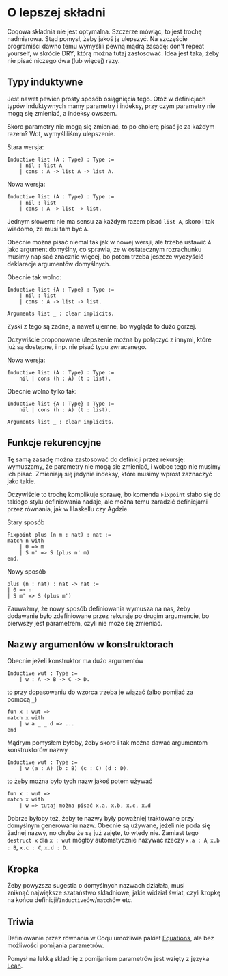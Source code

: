 # O lepszej składni

Coqowa składnia nie jest optymalna. Szczerze mówiąc, to jest trochę nadmiarowa. Stąd pomysł, żeby jakoś ją ulepszyć. Na szczęście programiści dawno temu wymyślili pewną mądrą zasadę: don't repeat yourself, w skrócie DRY, którą można tutaj zastosować. Idea jest taka, żeby nie pisać niczego dwa (lub więcej) razy.

## Typy induktywne

Jest nawet pewien prosty sposób osiągnięcia tego. Otóż w definicjach typów induktywnych mamy parametry i indeksy, przy czym parametry nie mogą się zmieniać, a indeksy owszem.

Skoro parametry nie mogą się zmieniać, to po cholerę pisać je za każdym razem? Wot, wymyśliliśmy ulepszenie.

Stara wersja:
```Coq
Inductive list (A : Type) : Type :=
    | nil : list A
    | cons : A -> list A -> list A.
```

Nowa wersja:
```Coq
Inductive list (A : Type) : Type :=
    | nil : list
    | cons : A -> list -> list.
```

Jednym słowem: nie ma sensu za każdym razem pisać `list A`, skoro i tak wiadomo, że musi tam być `A`.

Obecnie można pisać niemal tak jak w nowej wersji, ale trzeba ustawić `A` jako argument domyślny, co sprawia, że w ostatecznym rozrachunku musimy napisać znacznie więcej, bo potem trzeba jeszcze wyczyścić deklaracje argumentów domyślnych.

Obecnie tak wolno:
```Coq
Inductive list {A : Type} : Type :=
    | nil : list
    | cons : A -> list -> list.

Arguments list _ : clear implicits.
```

Zyski z tego są żadne, a nawet ujemne, bo wygląda to dużo gorzej.

Oczywiście proponowane ulepszenie można by połączyć z innymi, które już są dostępne, i np. nie pisać typu zwracanego.

Nowa wersja:
```Coq
Inductive list (A : Type) : Type :=
    nil | cons (h : A) (t : list).
```

Obecnie wolno tylko tak:
```Coq
Inductive list {A : Type} : Type :=
    nil | cons (h : A) (t : list).

Arguments list _ : clear implicits.
```

## Funkcje rekurencyjne

Tę samą zasadę można zastosować do definicji przez rekursję: wymuszamy, że parametry nie mogą się zmieniać, i wobec tego nie musimy ich pisać. Zmieniają się jedynie indeksy, które musimy wprost zaznaczyć jako takie.

Oczywiście to trochę komplikuje sprawę, bo komenda `Fixpoint` słabo się do takiego stylu definiowania nadaje, ale można temu zaradzić definicjami przez równania, jak w Haskellu czy Agdzie.

Stary sposób
```Coq
Fixpoint plus (n m : nat) : nat :=
match n with
    | 0 => m
    | S n' => S (plus n' m)
end.
```

Nowy sposób
```Coq
plus (n : nat) : nat -> nat :=
| 0 => n
| S m' => S (plus m')
```

Zauważmy, że nowy sposób definiowania wymusza na nas, żeby dodawanie było zdefiniowane przez rekursję po drugim argumencie, bo pierwszy jest parametrem, czyli nie może się zmieniać. 

## Nazwy argumentów w konstruktorach

Obecnie jeżeli konstruktor ma dużo argumentów

```Coq
Inductive wut : Type :=
    | w : A -> B -> C -> D.
```

to przy dopasowaniu do wzorca trzeba je wiązać (albo pomijać za pomocą `_`)

```Coq
fun x : wut =>
match x with
    | w a _ _ d => ...
end
```

Mądrym pomysłem byłoby, żeby skoro i tak można dawać argumentom konstruktorów nazwy

```Coq
Inductive wut : Type :=
    | w (a : A) (b : B) (c : C) (d : D).
```

to żeby można było tych nazw jakoś potem używać

```Coq
fun x : wut =>
match x with
    | w => tutaj można pisać x.a, x.b, x.c, x.d
```

Dobrze byłoby też, żeby te nazwy były poważniej traktowane przy domyślnym generowaniu nazw. Obecnie są używane, jeżeli nie poda się żadnej nazwy, no chyba że są już zajęte, to wtedy nie. Zamiast tego `destruct x` dla `x : wut` mógłby automatycznie nazywać rzeczy `x.a : A`, `x.b : B`, `x.c : C`, `x.d : D`.

## Kropka

Żeby powyższa sugestia o domyślnych nazwach działała, musi zniknąć największe szataństwo składniowe, jakie widział świat, czyli kropkę na końcu definicji/`Inductive`ów/`match`ów etc.

## Triwia

Definiowanie przez równania w Coqu umożliwia pakiet [Equations](https://github.com/mattam82/Coq-Equations), ale bez możliwości pomijania parametrów.

Pomysł na lekką składnię z pomijaniem parametrów jest wzięty z języka [Lean](https://leanprover.github.io/).